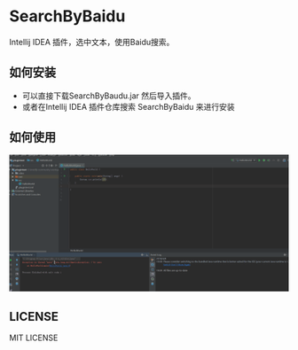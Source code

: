 # SearchByBaidu

Intellij IDEA 插件，选中文本，使用Baidu搜索。

## 如何安装

- 可以直接下载SearchByBaudu.jar 然后导入插件。
- 或者在Intellij IDEA 插件仓库搜索 SearchByBaidu 来进行安装

## 如何使用
![](use.gif)

## LICENSE

MIT LICENSE
